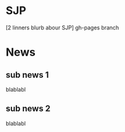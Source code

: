 # SJP

[2 linners blurb abour SJP]
gh-pages branch

# News
## sub news 1
blablabl
## sub news 2
blablabl
